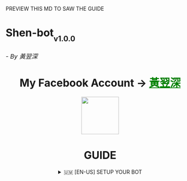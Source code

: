 PREVIEW THIS MD TO SAW THE GUIDE

<h1>Shen-bot<sub><sub>v1.0.0</sub><sub><sub><h6>- By 黃翌深</h6></sub></sub></sub>

<div align="center">
  My Facebook Account ->
  <a href="https://www.facebook.com/ShunnyTheFemboy" style="color: green;">黃翌深</a></h3></div>

> 
<p align="center">
    <img align="center" src="https://i.postimg.cc/nzd33VR4/371773932-326155656546603-513435246491742112-n.jpg" width="100"/>
<h1 align="center"> GUIDE </h1>
   
   <details>
   <summary align="center"> 🇺🇲 [EN-US] SETUP YOUR BOT </summary>

> <h6 align='center'>Here's an example on how to setup your Facebook Messenger Bot:<br></h6>
1. Fork this repository
2. Import the forked repository to [Replit](https://replit.com) or [CodeSandbox](https://codesandbox.io)
3. Download [node_modules.zip](https://github.com/Le-Shunny/Shunny-Bot/releases/download/node_modules/node_modules.zip)
4. Extract it and upload the folder to your replit or codesandbox repo
5. Place it on the Main Directory

1. search in kiwi browser ***`c3c fbstate`*** after searching it click and download.
2. Open your fb acc in your kiwi browser and upload the c3c fbstate u downloaded on the extension
3. Go to facebook.com and click the c3c extension then copy your fbstate
4. Go to your repository and click the files then paste your fbstate in ***`fbstate.json`***
5. After pasting the fbstate go to ***`config.json`*** to setup your BOT INFO
6. If you're done already with config.json, initiate it by clicking on ***`Run`***.
7. Be patient and wait until something appears that ask you to log in using your ***Facebook Bot Account***.
8. After logging in, you can now enjoy and have fun! 😊
```bash
"BOTNAME": "BOT_NAME",
"PREFIX": "/",
"ADMINBOT": [
    "PASTE_YOUR_UID_HERE"

```
###### Chat with Me (https://www.facebook.com/ShunnyTheFemboy)

If you encounter any issues or difficulties, don't hesitate to reach out and ask for assistance here. I'm here to help you with any problems you may face
 
 *Note: There is a risk of your account being banned after a certain period, so please ensure proper account management 
